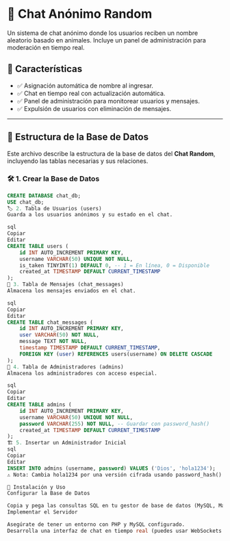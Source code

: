 # 📢 Chat Anónimo Random

Un sistema de chat anónimo donde los usuarios reciben un nombre aleatorio basado en animales. Incluye un panel de administración para moderación en tiempo real.

## 📌 Características
- ✅ Asignación automática de nombre al ingresar.
- ✅ Chat en tiempo real con actualización automática.
- ✅ Panel de administración para monitorear usuarios y mensajes.
- ✅ Expulsión de usuarios con eliminación de mensajes.

---

## 📂 Estructura de la Base de Datos

Este archivo describe la estructura de la base de datos del **Chat Random**, incluyendo las tablas necesarias y sus relaciones.

### 🛠️ 1. Crear la Base de Datos

```sql
CREATE DATABASE chat_db;
USE chat_db;
🏷️ 2. Tabla de Usuarios (users)
Guarda a los usuarios anónimos y su estado en el chat.

sql
Copiar
Editar
CREATE TABLE users (
    id INT AUTO_INCREMENT PRIMARY KEY,
    username VARCHAR(50) UNIQUE NOT NULL,
    is_taken TINYINT(1) DEFAULT 0, -- 1 = En línea, 0 = Disponible
    created_at TIMESTAMP DEFAULT CURRENT_TIMESTAMP
);
💬 3. Tabla de Mensajes (chat_messages)
Almacena los mensajes enviados en el chat.

sql
Copiar
Editar
CREATE TABLE chat_messages (
    id INT AUTO_INCREMENT PRIMARY KEY,
    user VARCHAR(50) NOT NULL,
    message TEXT NOT NULL,
    timestamp TIMESTAMP DEFAULT CURRENT_TIMESTAMP,
    FOREIGN KEY (user) REFERENCES users(username) ON DELETE CASCADE
);
🔑 4. Tabla de Administradores (admins)
Almacena los administradores con acceso especial.

sql
Copiar
Editar
CREATE TABLE admins (
    id INT AUTO_INCREMENT PRIMARY KEY,
    username VARCHAR(50) UNIQUE NOT NULL,
    password VARCHAR(255) NOT NULL, -- Guardar con password_hash()
    created_at TIMESTAMP DEFAULT CURRENT_TIMESTAMP
);
🏗️ 5. Insertar un Administrador Inicial
sql
Copiar
Editar
INSERT INTO admins (username, password) VALUES ('Dios', 'hola1234');
⚠️ Nota: Cambia hola1234 por una versión cifrada usando password_hash() en PHP para mayor seguridad.

🚀 Instalación y Uso
Configurar la Base de Datos

Copia y pega las consultas SQL en tu gestor de base de datos (MySQL, MariaDB, etc.).
Implementar el Servidor

Asegúrate de tener un entorno con PHP y MySQL configurado.
Desarrolla una interfaz de chat en tiempo real (puedes usar WebSockets o AJAX para las actualizaciones).